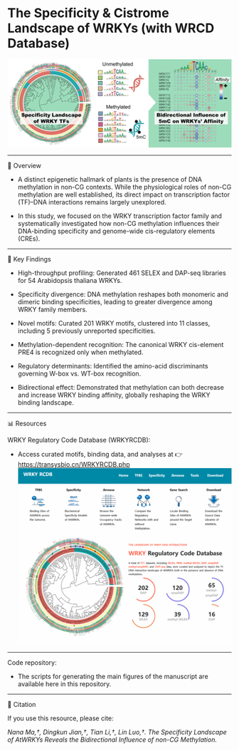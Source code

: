 # The Specificity & Cistrome Landscape of WRKYs (with WRCD Database)

![image](https://github.com/Jiang-Bio/WRKY_RCDB/blob/master/graphical_abstract.png)

---
📖 Overview

- A distinct epigenetic hallmark of plants is the presence of DNA methylation in non-CG contexts. While the physiological roles of non-CG methylation are well established, its direct impact on transcription factor (TF)–DNA interactions remains largely unexplored.

- In this study, we focused on the WRKY transcription factor family and systematically investigated how non-CG methylation influences their DNA-binding specificity and genome-wide cis-regulatory elements (CREs).

---

🔬 Key Findings

- High-throughput profiling: Generated 461 SELEX and DAP-seq libraries for 54 Arabidopsis thaliana WRKYs.

- Specificity divergence: DNA methylation reshapes both monomeric and dimeric binding specificities, leading to greater divergence among WRKY family members.

- Novel motifs: Curated 201 WRKY motifs, clustered into 11 classes, including 5 previously unreported specificities.

- Methylation-dependent recognition: The canonical WRKY cis-element PRE4 is recognized only when methylated.

- Regulatory determinants: Identified the amino-acid discriminants governing W-box vs. WT-box recognition.

- Bidirectional effect: Demonstrated that methylation can both decrease and increase WRKY binding affinity, globally reshaping the WRKY binding landscape.

---

📊 Resources

WRKY Regulatory Code Database (WRKYRCDB):
- Access curated motifs, binding data, and analyses at 👉 https://transysbio.cn/WRKYRCDB.php
![image](https://github.com/Jiang-Bio/WRKY_RCDB/blob/master/WRKYRCDB.png)
---

Code repository:
- The scripts for generating the main figures of the manuscript are available here in this repository.

---

📌 Citation

If you use this resource, please cite:

*Nana Ma,†, Dingkun Jian,†, Tian Li,†, Lin Luo,†. The Specificity Landscape of AtWRKYs Reveals the Bidirectional Influence of non-CG Methylation.*
